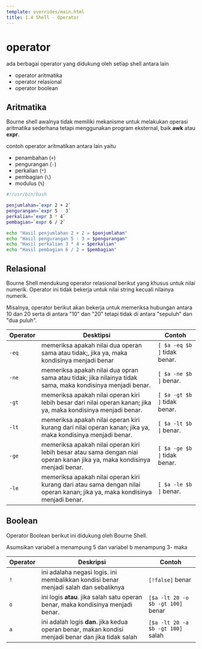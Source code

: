 ```yaml
---
template: overrides/main.html
title: 1.4 Shell - Operator
---
```



# operator

ada berbagai operator yang didukung oleh setiap shell antara lain

- operator aritmatika 
- operator relasional
- operator boolean

## Aritmatika
Bourne shell awalnya tidak memiliki mekanisme untuk melakukan operasi aritmatika sederhana tetapi menggunakan program eksternal, baik **awk** atau **expr**.

contoh operator aritmatikan antara lain yaitu

- penambahan (``+``)
- pengurangan (``-``)
- perkalian (``*``)
- pembagian (``\``)
- modulus (``%``)

```bash title="contoh"
#!/usr/bin/bash

penjumlahan=`expr 2 + 2`
pengurangan=`expr 5 - 3`
perkalian=`expr 3 * 4`
pembagian=`expr 6 / 2`

echo "Hasil penjumlahan 2 + 2 = $penjumlahan"
echo "Hasil pengurangan 5 - 3 = $pengurangan"
echo "Hasil perkalian 3 * 4 = $perkalian"
echo "Hasil pembagian 6 / 2 = $pembagian"

```
## Relasional

Bourne Shell mendukung operator relasional berikut yang khusus untuk nilai numerik. Operator ini tidak bekerja untuk nilai string kecuali nilainya numerik.

Misalnya, operator berikut akan bekerja untuk memeriksa hubungan antara 10 dan 20 serta di antara "10" dan "20" tetapi tidak di antara "sepuluh" dan "dua puluh".

| Operator      | Desktipsi | Contoh |
| ----------- | ------------------------------------ | -------- |
| `-eq`       | memeriksa apakah nilai dua operan sama atau tidak;, jika ya, maka kondisinya menjadi benar  | `[ $a -eq $b ]` tidak benar.
| `-ne`       | memeriksa apakah nilai dua opran sama atau tidak; jika nilainya tidak sama, maka kondisinya menjadi benar. | `[ $a -ne $b ]` benar.
| `-gt`    | memeriksa apakah nilai operan kiri lebih besar dari nilai operan kanan; jika ya, maka kondisinya menjadi benar. | `[ $a -gt $b ]` tidak benar.
| `-lt`    | memeriksa apakah nilai operan kiri kurang dari nilai operan kanan; jika ya, maka kondisinya menjadi benar. | `[ $a -lt $b ]` benar.
| `-ge`    | memeriksa apakah nilai operan kiri lebih besar atau sama dengan niai operan kanan jika ya, maka kondisinya menjadi benar. | `[ $a -ge $b ]` tidak benar.
| `-le`    | memeriksa apakah nilai operan kiri kurang dari atau sama dengan nilai operan kanan; jika ya, maka kondisinya menjadi benar. | `[ $a -le $b ]` benar.


## Boolean 

Operator Boolean berikut ini didukung oleh Bourne Shell.

Asumsikan variabel a menampung 5 dan variabel b menampung 3- maka

| Operator | Deskripsi | Contoh |
| ---------- | ---------- | --------- |
| `!` | ini adalaha negasi logis. ini membalikkan kondisi benar menjadi salah dan sebaliknya | `[!false]` benar
| `o` | ini logis **atau**. jika salah satu operan benar, maka kondisinya menjadi benar. | `[$a -lt 20 -o $b -gt 100]` benar
| `a` | ini adalah logis **dan**. jika kedua operan benar, makan kondisi menjadi benar dan jika tidak salah | `[$a -lt 20 -a $b -gt 100]` salah

